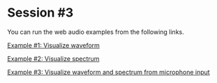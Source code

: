 Session \#3
===========

You can run the web audio examples from the following links.


[Example \#1: Visualize waveform](https://rawgit.com/juhannam/ctp431-2017/master/session3/VisualizeWaveform.html)

[Example \#2: Visualize spectrum](https://rawgit.com/juhannam/ctp431-2017/master/session3/VisualizeSpectrum.html)

[Example \#3: Visualize waveform and spectrum from microphone input](https://rawgit.com/juhannam/ctp431-2017/master/session3/VisualizeAudioMicInput.html)

